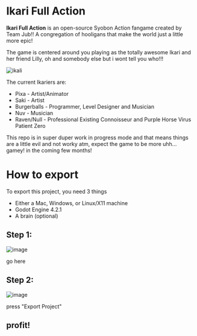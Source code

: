 # Ikari Full Action
**Ikari Full Action** is an open-source Syobon Action fangame created by Team Jub!! A congregation of hooligans that make the world just a little more epic!

The game is centered around you playing as the totally awesome Ikari and her friend Lilly, oh and somebody else but i wont tell you who!!!

![ikali](https://github.com/Burgerballs/ikarifullaction/assets/107233412/4db3bd3c-1471-44b4-9445-079e8b927c4c)

The current Ikariers are:
* Pixa - Artist/Animator
*  Saki - Artist
*  Burgerballs - Programmer, Level Designer and Musician
*  Nuv - Musician
*  Raven/Null - Professional Existing Connoisseur and Purple Horse Virus Patient Zero

This repo is in super duper work in progress mode and that means things are a little evil and not worky atm, expect the game to be more uhh... gamey! in the coming few months!

# How to export

To export this project, you need 3 things

- Either a Mac, Windows, or Linux/X11 machine
- Godot Engine 4.2.1
- A brain (optional)

## Step 1:

![image](https://github.com/Burgerballs/ikarifullaction/assets/107233412/bc067845-da0a-4966-b6ea-271d1a1cec99)

go here

## Step 2:

![image](https://github.com/Burgerballs/ikarifullaction/assets/107233412/c500b8eb-6239-43fc-8d45-f27901bd331e)

press "Export Project"

## profit!
